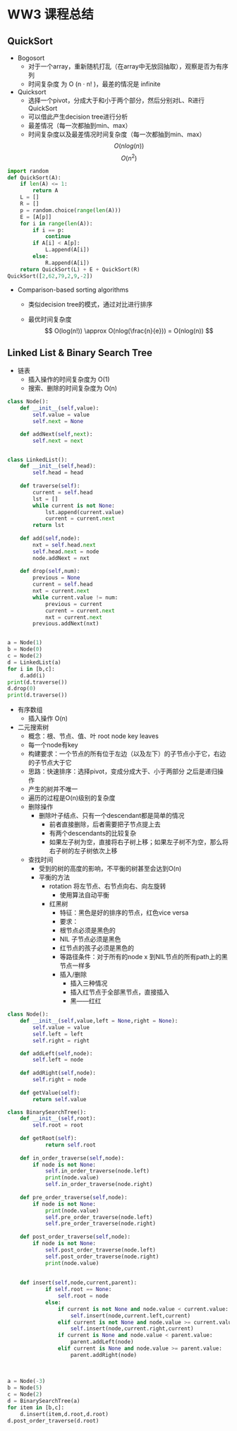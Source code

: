 # WW3 课程总结



## QuickSort
- Bogosort
  - 对于一个array，重新随机打乱（在array中无放回抽取），观察是否为有序列
  - 时间复杂度 为 O (n · n! )，最差的情况是 infinite
- Quicksort
  - 选择一个pivot，分成大于和小于两个部分，然后分别对L、R进行QuickSort
  - 可以借此产生decision tree进行分析
  - 最差情况（每一次都抽到min、max）
  - 时间复杂度以及最差情况时间复杂度（每一次都抽到min、max）
$$
O(nlog(n))
$$
$$
O(n^{2})
$$


```python
import random 
def QuickSort(A):
    if len(A) <= 1:
        return A
    L = []
    R = [] 
    p = random.choice(range(len(A)))
    E = [A[p]]
    for i in range(len(A)):
        if i == p:
            continue
        if A[i] < A[p]:
            L.append(A[i])
        else:
            R.append(A[i])
    return QuickSort(L) + E + QuickSort(R)
QuickSort([2,62,79,2,9,-2])
```

- Comparison-based sorting algorithms
  - 类似decision tree的模式，通过对比进行排序
  
  - 最优时间复杂度
$$
O(log(n!)) \approx O(nlog(\frac{n}{e})) = O(nlog(n))
$$


## Linked List  & Binary Search Tree

- 链表
  - 插入操作的时间复杂度为 O(1)
  - 搜索、删除的时间复杂度为 O(n)
```python
class Node():
    def __init__(self,value):
        self.value = value
        self.next = None

    def addNext(self,next):
        self.next = next


class LinkedList():
    def __init__(self,head):
        self.head = head
    
    def traverse(self):
        current = self.head
        lst = []
        while current is not None:
            lst.append(current.value)
            current = current.next
        return lst
        
    def add(self,node):
        nxt = self.head.next
        self.head.next = node
        node.addNext = nxt
    
    def drop(self,num):
        previous = None
        current = self.head
        nxt = current.next
        while current.value != num:
            previous = current
            current = current.next
            nxt = current.next
        previous.addNext(nxt)


a = Node(1)
b = Node(0)
c = Node(2)
d = LinkedList(a)
for i in [b,c]:
    d.add(i)
print(d.traverse())
d.drop(0)
print(d.traverse())         
```
- 有序数组
  - 插入操作 O(n)
- 二元搜索树
  - 概念：根、节点、值、叶 root node key leaves
  - 每一个node有key
  - 构建要求：一个节点的所有位于左边（以及左下）的子节点小于它，右边的子节点大于它
  - 思路：快速排序：选择pivot，变成分成大于、小于两部分 之后是递归操作
   - 产生的树并不唯一
  - 遍历的过程是O(n)级别的复杂度
  - 删除操作
    - 删除叶子结点、只有一个descendant都是简单的情况
      - 前者直接删除，后者需要把子节点提上去
      - 有两个descendants的比较复杂
      - 如果左子树为空，直接将右子树上移；如果左子树不为空，那么将右子树的左子树依次上移
  - 查找时间
    - 受到的树的高度的影响，不平衡的树甚至会达到O(n)
    - 平衡的方法
      - rotation 将左节点、右节点向右、向左旋转
        - 使用算法自动平衡
      - 红黑树 
        - 特征：黑色是好的排序的节点，红色vice versa
        - 要求：
        - 根节点必须是黑色的
        - NIL 子节点必须是黑色
        - 红节点的孩子必须是黑色的
        - 等路径条件：对于所有的node x 到NIL节点的所有path上的黑节点一样多
        - 插入/删除
          - 插入三种情况
          - 插入红节点于全部黑节点，直接插入
          - 黑——红红
```python
class Node():
    def __init__(self,value,left = None,right = None):
        self.value = value
        self.left = left
        self.right = right

    def addLeft(self,node):
        self.left = node
        
    def addRight(self,node):
        self.right = node
    
    def getValue(self):
        return self.value

class BinarySearchTree():
    def __init__(self,root):
        self.root = root
    
    def getRoot(self):
            return self.root
            
    def in_order_traverse(self,node):
        if node is not None:
            self.in_order_traverse(node.left)
            print(node.value)
            self.in_order_traverse(node.right)
            
    def pre_order_traverse(self,node):
        if node is not None:
            print(node.value)
            self.pre_order_traverse(node.left)
            self.pre_order_traverse(node.right)
    
    def post_order_traverse(self,node):
        if node is not None:
            self.post_order_traverse(node.left)
            self.post_order_traverse(node.right)
            print(node.value)
            
    
    def insert(self,node,current,parent):
            if self.root == None:
                self.root = node
            else:
                if current is not None and node.value < current.value:
                    self.insert(node,current.left,current)   
                elif current is not None and node.value >= current.value:
                    self.insert(node,current.right,current)
                if current is None and node.value < parent.value:
                    parent.addLeft(node)
                elif current is None and node.value >= parent.value:
                    parent.addRight(node)
                    
        
    
a = Node(-3)
b = Node(5)
c = Node(2)
d = BinarySearchTree(a)
for item in [b,c]:
    d.insert(item,d.root,d.root)
d.post_order_traverse(d.root)
```